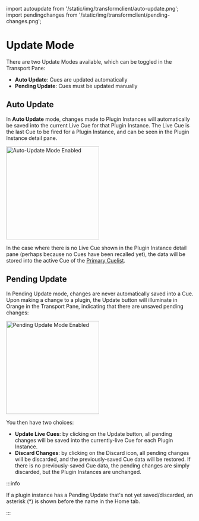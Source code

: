 import autoupdate from '/static/img/transformclient/auto-update.png';
import pendingchanges from '/static/img/transformclient/pending-changes.png';

# Update Mode

There are two Update Modes available, which can be toggled in the Transport Pane:

* **Auto Update**: Cues are updated automatically
* **Pending Update**: Cues must be updated manually

## Auto Update

In **Auto Update** mode, changes made to Plugin Instances will automatically be saved into the current Live Cue for that
Plugin Instance. The Live Cue is the last Cue to be fired for a Plugin Instance, and can be seen in the
Plugin Instance detail pane.

<img src={autoupdate} alt="Auto-Update Mode Enabled" width="250" />

In the case where there is no Live Cue shown in the Plugin Instance detail pane (perhaps because no
Cues have been recalled yet), the data will be stored into the active Cue of the [Primary Cuelist](./cuelists.md#primary-cuelist).

## Pending Update

In Pending Update mode, changes are never automatically saved into a Cue.
Upon making a change to a plugin, the Update button will illuminate in Orange in the Transport Pane,
indicating that there are unsaved pending changes:

<img src={pendingchanges} alt="Pending Update Mode Enabled" width="250" />

You then have two choices:

* **Update Live Cues**: by clicking on the Update button, all pending changes will be saved into the currently-live Cue for each Plugin Instance.
* **Discard Changes**: by clicking on the Discard icon, all pending changes will be discarded, and
  the previously-saved Cue data will be restored. If there is no previously-saved Cue data, the
  pending changes are simply discarded, but the Plugin Instances are unchanged.

:::info

If a plugin instance has a Pending Update that's not yet saved/discarded, an asterisk (*) is shown before the name in the Home tab.

:::
